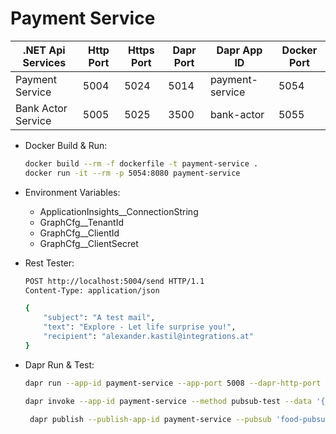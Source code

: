 # Payment Service

| .NET Api Services         | Http Port | Https Port | Dapr Port | Dapr App ID          | Docker Port|
| -------                   | --------- | ---------- | --------- | -------------        | -----      |
| Payment Service           | 5004      | 5024       | 5014      | payment-service      | 5054       |
| Bank Actor Service        | 5005      | 5025       | 3500      | bank-actor           | 5055       |

- Docker Build & Run: 

    ```bash
    docker build --rm -f dockerfile -t payment-service .
    docker run -it --rm -p 5054:8080 payment-service
    ```

- Environment Variables:
    - ApplicationInsights__ConnectionString
    - GraphCfg__TenantId
    - GraphCfg__ClientId
    - GraphCfg__ClientSecret    

- Rest Tester:

    ```bash
    POST http://localhost:5004/send HTTP/1.1
    Content-Type: application/json

    {
        "subject": "A test mail",
        "text": "Explore - Let life surprise you!",
        "recipient": "alexander.kastil@integrations.at"
    }
    ```

- Dapr Run & Test:

    ```bash
    dapr run --app-id payment-service --app-port 5008 --dapr-http-port 5014 --resources-path ./components -- dotnet run
    ```
    
    ```bash
    dapr invoke --app-id payment-service --method pubsub-test --data '{\"id\": \"1\", \"subject\": \"Explore - Let life surprise you!\" }'
    ```   

    ```bash
     dapr publish --publish-app-id payment-service --pubsub 'food-pubsub" --topic "payment-requests" --data "{\"subject\": \"A test mail\", \"text\": \"Explore - Let life surprise you!\", \"recipient\": \"alexander.kastil@integrations.at"}'
    ```   